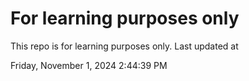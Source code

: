 # For learning purposes only
This repo is for learning purposes only.
Last updated at

Friday, November 1, 2024 2:44:39 PM

